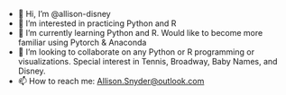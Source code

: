 - 👋 Hi, I’m @allison-disney
- 👀 I’m interested in practicing Python and R
- 🌱 I’m currently learning Python and R.  Would like to become more familiar using Pytorch & Anaconda
- 💞️ I’m looking to collaborate on any Python or R programming or visualizations.  Special interest in Tennis, Broadway, Baby Names, and Disney. 
- 📫 How to reach me: Allison.Snyder@outlook.com

<!---
allison-disney/allison-disney is a ✨ special ✨ repository because its `README.md` (this file) appears on your GitHub profile.
You can click the Preview link to take a look at your changes.
--->
